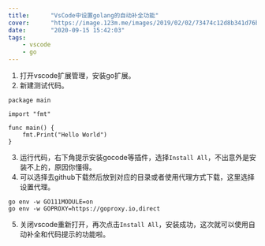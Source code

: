 ```yaml
---
title:      "VsCode中设置golang的自动补全功能"
cover:      "https://image.123m.me/images/2019/02/02/73474c12d8b341d76b9efee6fc2af1dd.md.png"
date:       "2020-09-15 15:42:03"
tags:
    - vscode
    - go
---
```


1. 打开vscode扩展管理，安装go扩展。  
2. 新建测试代码。
```golang
package main

import "fmt"

func main() {
	fmt.Print("Hello World")
}

```
3. 运行代码，右下角提示安装gocode等插件，选择`Install All`，不出意外是安装不上的，原因你懂得。  
4. 可以选择去github下载然后放到对应的目录或者使用代理方式下载，这里选择设置代理。
```shell
go env -w GO111MODULE=on
go env -w GOPROXY=https://goproxy.io,direct
```
5. 关闭vscode重新打开，再次点击`Install All`，安装成功，这次就可以使用自动补全和代码提示的功能啦。